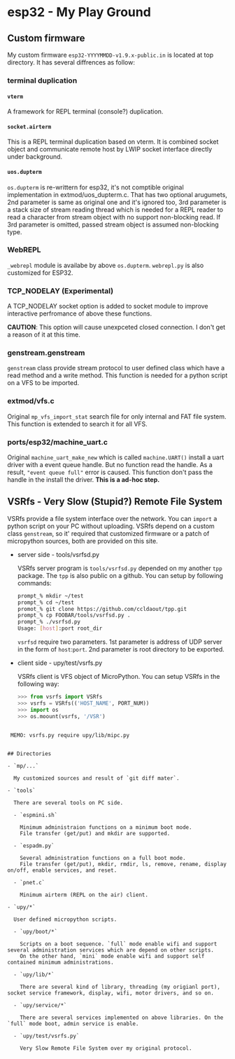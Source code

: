 # esp32 - My Play Ground

## Custom firmware

My custom firmware `esp32-YYYYMMDD-v1.9.x-public.in` is located at top directory. It has several diffrences as follow:

### terminal duplication

#### `vterm`

A framework for REPL terminal (console?) duplication.
  
#### `socket.airterm`

This is a REPL terminal duplication based on vterm. It is combined socket object and communicate remote host by LWIP socket interface directly under background.
  
#### `uos.dupterm`

`os.dupterm` is re-writtern for esp32, it's not comptible original implementation in extmod/uos_dupterm.c.  That has two optional arugumets, 2nd parameter is same as original one and it's ignored too, 3rd parameter  is a stack size of stream reading thread which is needed for a REPL reader to read a character from stream object with no support non-blocking read. If 3rd parameter is omitted, passed stream object is assumed non-blocking type.

### WebREPL

`_webrepl` module is availabe by above `os.dupterm`. `webrepl.py` is also customized for ESP32.

###  TCP_NODELAY (**Experimental**)

A TCP_NODELAY socket option is added to socket module to improve interactive perfromance of above these functions. 

  **CAUTION**: This option will cause unexpceted closed connection. I don't get a reason of it at this time.

### genstream.genstream

`genstream` class provide stream protocol to user defined class which have a read method and a write method. This function is needed for a python script on a VFS to be imported.

### extmod/vfs.c

Original `mp_vfs_import_stat` search file for only internal and FAT file system. This function is extended to search it for all VFS.

### ports/esp32/machine_uart.c

Original `machine_uart_make_new` which is called `machine.UART()` install a uart driver with a event queue handle. But no function read the handle. As a result, `"event queue full"` error is caused. This function don't pass the handle in the install the driver. **This is a ad-hoc step.**

## VSRfs - Very Slow (Stupid?) Remote File System

VSRfs provide a file system interface over the network. You can `import` a python script on your PC without uploading. VSRfs depend on a custom class `genstream`, so it' required that customized firmware or a patch of micropython sources, both are provided on this site.

- server side - tools/vsrfsd.py

  VSRfs server program is `tools/vsrfsd.py` depended on my another `tpp` package. The `tpp` is also public on a github. You can setup by following commands:

  ```sh
  prompt_% mkdir ~/test
  prompt_% cd ~/test
  promot_% git clone https://github.com/ccldaout/tpp.git
  prompt_% cp FOOBAR/tools/vsrfsd.py .
  prompt_% ./vsrfsd.py
  Usage: [host]:port root_dir
  ```

  `vsrfsd` require two parameters. 1st parameter is address of UDP server in the form of `host`:`port`.
  2nd parameter is root directory to be exported.


- client side - upy/test/vsrfs.py
  
  VSRfs client is VFS object of MicroPython. You can setup VSRfs in the following way:
    
  ```python
  >>> from vsrfs import VSRfs
  >>> vsrfs = VSRfs(('HOST_NAME', PORT_NUM))
  >>> import os
  >>> os.moount(vsrfs, '/VSR')
 ```
 
  MEMO: vsrfs.py require upy/lib/mipc.py


## Directories

- `mp/...`

   My customized sources and result of `git diff mater`. 

- `tools`

   There are several tools on PC side. 
   
   - `espmini.sh`
   
     Minimum administraion functions on a minimum boot mode.
     File transfer (get/put) and mkdir are supported.
     
   - `espadm.py`
   
     Several administration functions on a full boot mode. 
     File transfer (get/put), mkdir, rmdir, ls, remove, rename, display on/off, enable services, and reset.
     
   - `pnet.c`
     
     Minimum airterm (REPL on the air) client.
     
- `upy/*`
   
   User defined micropython scripts.
     
   - `upy/boot/*`
     
     Scripts on a boot sequence. `full` mode enable wifi and support several administration services which are depend on other scripts.
     On the other hand, `mini` mode enable wifi and support self contained minimum administrations. 
       
   - `upy/lib/*`
     
     There are several kind of library, threading (my origianl port), socket service framework, display, wifi, motor drivers, and so on.
       
   - `upy/service/*`
     
     There are several services implemented on above libraries. On the `full` mode boot, admin service is enable. 

   - `upy/test/vsrfs.py`

     Very Slow Remote File System over my original protocol.
